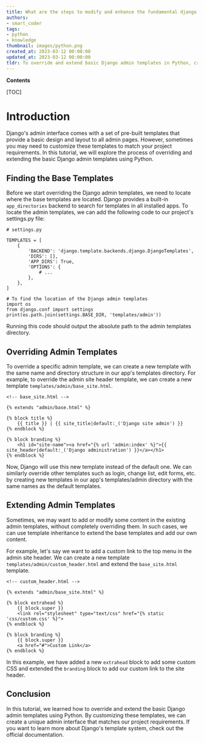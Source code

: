 ```yaml
---
title: What are the steps to modify and enhance the fundamental django admin templates?
authors:
- smart_coder
tags:
- python
- knowledge
thumbnail: images/python.png
created_at: 2023-03-12 00:00:00
updated_at: 2023-03-12 00:00:00
tldr: To override and extend basic Django admin templates in Python, create a new template file in your project`s templates/admin directory with the same name as the template file you want to override, modify it as needed, and load it using the {% extends %} and {% include %} template tags as necessary.
---
```


**Contents**

[TOC]

# Introduction

Django's admin interface comes with a set of pre-built templates that provide a basic design and layout to all admin pages. However, sometimes you may need to customize these templates to match your project requirements. In this tutorial, we will explore the process of overriding and extending the basic Django admin templates using Python.

## Finding the Base Templates

Before we start overriding the Django admin templates, we need to locate where the base templates are located. Django provides a built-in `app_directories` backend to search for templates in all installed apps. To locate the admin templates, we can add the following code to our project's settings.py file:

```
# settings.py

TEMPLATES = [
    {
        'BACKEND': 'django.template.backends.django.DjangoTemplates',
        'DIRS': [],
        'APP_DIRS': True,
        'OPTIONS': {
            # ...
        },
    },
]

# To find the location of the Django admin templates
import os
from django.conf import settings
print(os.path.join(settings.BASE_DIR, 'templates/admin'))
```

Running this code should output the absolute path to the admin templates directory.

## Overriding Admin Templates

To override a specific admin template, we can create a new template with the same name and directory structure in our app's templates directory. For example, to override the admin site header template, we can create a new template `templates/admin/base_site.html`.

```
<!-- base_site.html -->

{% extends "admin/base.html" %}

{% block title %}
    {{ title }} | {{ site_title|default:_('Django site admin') }}
{% endblock %}

{% block branding %}
    <h1 id="site-name"><a href="{% url 'admin:index' %}">{{ site_header|default:_('Django administration') }}</a></h1>
{% endblock %}
```

Now, Django will use this new template instead of the default one. We can similarly override other templates such as login, change list, edit forms, etc. by creating new templates in our app's templates/admin directory with the same names as the default templates.

## Extending Admin Templates

Sometimes, we may want to add or modify some content in the existing admin templates, without completely overriding them. In such cases, we can use template inheritance to extend the base templates and add our own content.

For example, let's say we want to add a custom link to the top menu in the admin site header. We can create a new template `templates/admin/custom_header.html` and extend the `base_site.html` template.

```
<!-- custom_header.html -->

{% extends "admin/base_site.html" %}

{% block extrahead %}
    {{ block.super }}
    <link rel="stylesheet" type="text/css" href="{% static 'css/custom.css' %}">
{% endblock %}

{% block branding %}
    {{ block.super }}
    <a href="#">Custom Link</a>
{% endblock %}
```

In this example, we have added a new `extrahead` block to add some custom CSS and extended the `branding` block to add our custom link to the site header.

## Conclusion

In this tutorial, we learned how to override and extend the basic Django admin templates using Python. By customizing these templates, we can create a unique admin interface that matches our project requirements. If you want to learn more about Django's template system, check out the official documentation.
